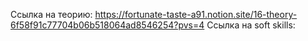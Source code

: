 Ссылка на теорию: https://fortunate-taste-a91.notion.site/16-theory-6f58f91c77704b06b518064ad8546254?pvs=4
Ссылка на soft skills: 